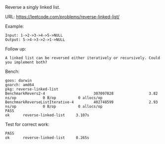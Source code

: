 Reverse a singly linked list.

URL: https://leetcode.com/problems/reverse-linked-list/

Example:

    Input: 1->2->3->4->5->NULL
    Output: 5->4->3->2->1->NULL

Follow up:

    A linked list can be reversed either iteratively or recursively. Could you implement both?

Bench:

    goos: darwin
    goarch: amd64
    pkg: reverse-linked-list
    BenchmarkRevers2-4                      307097828                3.82 ns/op            0 B/op          0 allocs/op
    BenchmarkReverseListIterative-4         402748599                2.93 ns/op            0 B/op          0 allocs/op
    PASS
    ok      reverse-linked-list     3.107s

Test for correct work:

    PASS
    ok      reverse-linked-list     0.265s
